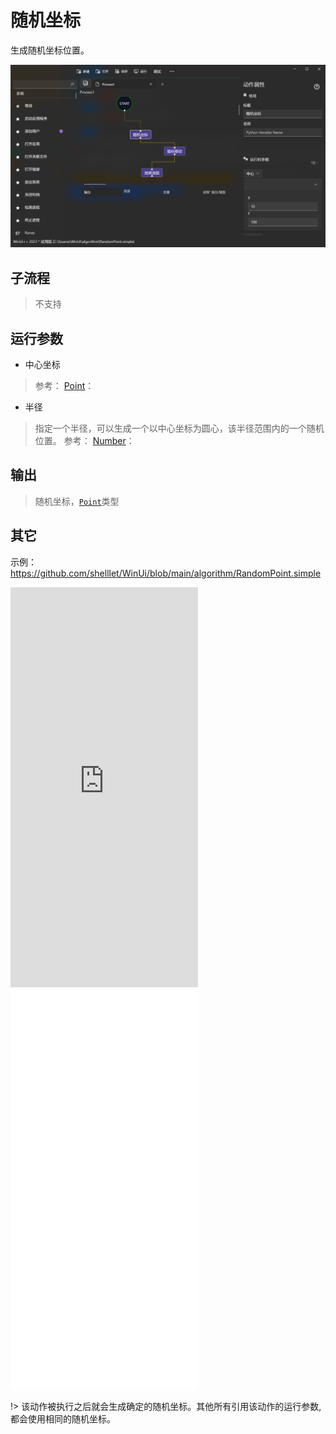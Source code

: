 # 随机坐标 
生成随机坐标位置。

![RandomPoint](./images/14.png ':size=90%')

## 子流程

> 不支持

## 运行参数

* 中心坐标
>   参考： [Point](./types/Point.md)：
* 半径
> 指定一个半径，可以生成一个以中心坐标为圆心，该半径范围内的一个随机位置。 参考： [Number](./types/Number.md)：

## 输出

> 随机坐标，[`Point`](./types/Point.md)类型


## 其它

示例：https://github.com/shelllet/WinUi/blob/main/algorithm/RandomPoint.simple

<iframe type="text/html" height="640px" src="https://www.youtube.com/embed/eQcM_83P-0E" frameborder="0"></iframe>

<iframe src="//player.bilibili.com/player.html?bvid=BV1HKm1YWEys&page=1&autoplay=0" height='640px' scrolling="no" frameborder="no" framespacing="0" allowfullscreen="true"></iframe>

!> 该动作被执行之后就会生成确定的随机坐标。其他所有引用该动作的运行参数,都会使用相同的随机坐标。